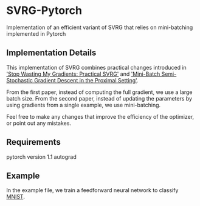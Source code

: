 # SVRG-Pytorch
Implementation of an efficient variant of SVRG that relies on mini-batching implemented in Pytorch

## Implementation Details

This implementation of SVRG combines practical changes introduced in ['Stop Wasting My Gradients: Practical SVRG'](https://arxiv.org/abs/1511.01942) and ['Mini-Batch Semi-Stochastic Gradient Descent in the Proximal Setting'](https://arxiv.org/abs/1504.04407).

From the first paper, instead of computing the full gradient, we use a large batch size. From the second paper, instead of updating the parameters by using gradients from a single example, we use mini-batching.

Feel free to make any changes that improve the efficiency of the optimizer, or point out any mistakes.

## Requirements

pytorch version 1.1
autograd

## Example
In the example file, we train a feedforward neural network to classify [MNIST](http://yann.lecun.com/exdb/mnist/). 
